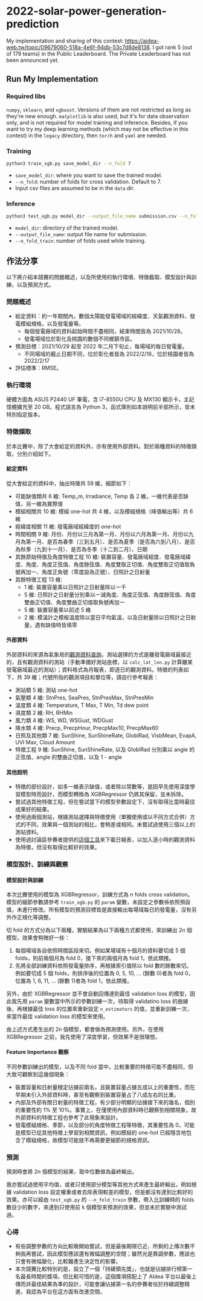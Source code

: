 # 2022-solar-power-generation-prediction

My implementation and sharing of this contest: https://aidea-web.tw/topic/09679060-518a-4e6f-94db-53c7d8de8138. I got rank 5 (out of 179 teams) in the Public Leaderboard. The Private Leaderboard has not been announced yet.

## Run My Implementation

### Required libs

`numpy`, `sklearn`, and `xgboost`. Versions of them are not restricted as long as they're new enough. `matplotlib` is also used, but it's for data observation only, and is not required for model training and inference. Besides, if you want to try my deep learning methods (which may not be effective in this contest) in the `legacy` directory, then `torch` and `yaml` are needed.

### Training
```bash
python3 train_xgb.py save_model_dir --n_fold 7
```
* `save_model_dir`: where you want to save the trained model.
* `--n_fold`: number of folds for cross validation. Default to 7.
* Input csv files are assumed to be in the `data` dir.

### Inference
```bash
python3 test_xgb.py model_dir --output_file_name submission.csv --n_fold_train 7
```
* `model_dir`: directory of the trained model.
* `--output_file_name`: output file name for submission.
* `--n_fold_train`: number of folds used while training.

## 作法分享

以下將介紹本競賽的問題概述，以及所使用的執行環境、特徵截取、模型設計與訓練，以及預測方式。

### 問題概述

* 給定資料：約一年期間內，數個太陽能發電場域的經緯度、天氣觀測資料、發電模組規格，以及發電量等。
  * 每個發電廠域的資料起始時間不盡相同，結束時間皆為 2021/10/28。
  * 發電場域位於彰化及桃園的數個不同鄉鎮市區。
* 預測目標：2021/10/29 起至 2022 年二月下旬止，每場域的每日發電量。
  * 不同場域的截止日期不同，位於彰化者皆為 2022/2/16，位於桃園者皆為 2022/2/17
* 評估標準：RMSE。

### 執行環境

硬體方面為 ASUS P2440 UF 筆電，含 i7-8550U CPU 及 MX130 顯示卡，主記憶體擴充至 20 GB。程式語言為 Python 3，函式庫則如本說明前半部所示，皆未特別指定版本。

### 特徵擷取

於本比賽中，除了大會給定的資料外，亦有使用外部資料。對於兩種資料的特徵擷取，分別介紹如下。

#### 給定資料

從大會給定的資料中，抽出特徵共 59 維，細節如下：
* 可能缺值類共 6 維: Temp_m, Irradiance, Temp 各 2 維，一維代表是否缺值，另一維為實際值
* 模組相關共 10 維: 模組 one-hot 共 4 維，以及模組規格（峰值輸出等）共 6 維
* 經緯度相關 11 維: 發電廠域經緯度的 one-hot
* 時間相關 9 維: 月份、月份以三月為第一月、月份以六月為第一月、月份以九月為第一月、是否為春季（三到五月）、是否為夏季（是否為六到八月）、是否為秋季（九到十一月）、是否為冬季（十二到二月）、日期
* 其餘原始特徵及角度特徵工程 10 維: 裝置容量、發電廠域經度、發電廠域緯度、角度、角度正弦值、角度餘弦值、角度雙取正切值、角度雙取正切值取負號再加一、角度正負號（零度設為正號）、日照計之日射量
* 其餘特徵工程 13 維:
  * 1 維: 裝置容量乘以日照計之日射量除以一千
  * 5 維: 日照計之日射量分別乘以一減角度、角度正弦值、角度餘弦值、角度雙曲正切值、角度雙曲正切值取負號再加一
  * 5 維: 裝置容量乘以前述 5 維
  * 2 維: 模溫計之模板溫度除以當日平均氣溫，以及日射量除以日照計之日射量，遇有缺值時皆填零

#### 外部資料

外部資料的來源為氣象局的[觀測資料查詢](https://e-service.cwb.gov.tw/HistoryDataQuery/index.jsp)，測站選擇的方式是離發電廠域最接近的，且有觀測資料的測站（手動準備好測站座標，以 `calc_lat_lon.py` 計算離某發電廠域最近的測站）；資料格式為月報表，即逐日的觀測資料。特徵的列表如下，共 39 維；代號所指的觀測項目和單位等，請自行參考報表：
* 測站類 5 維: 測站 one-hot
* 氣壓類 4 維: StnPres, SeaPres, StnPresMax, StnPresMin
* 溫度類 4 維: Temperature, T Max, T Min, Td dew point
* 濕度類 2 維: RH, RHMin
* 風力類 4 維: WS, WD, WSGust, WDGust
* 降水類 4 維: Precp, PrecpHour, PrecpMax10, PrecpMax60
* 日照及其他類 7 維: SunShine, SunShineRate, GloblRad, VisbMean, EvapA, UVI Max, Cloud Amount
* 特徵工程 9 維: SunShine, SunShineRate, 以及 GloblRad 分別乘以 angle 的正弦值、angle 的雙曲正切值，以及 1 - angle

#### 其他說明

* 特徵的部份設計，如多一維表示缺值，或者除以常數等，是因早先使用深度學習模型時而設計，而模型轉換為 XGBRegressor 仍將其保留，並未拆除。
* 嘗試過其他特徵工程，但在嘗試當下的模型參數設定下，沒有取得比當時最佳成果好的結果。
* 使用過兩個測站，根據測站選擇與特徵使用（單獨使用或以不同方式合併）方式的不同，效果與一個測站的相比，會稍差或相同。未嘗試過使用三個以上的測站資料。
* 使用過討論區參賽者提供的[這個工具](https://github.com/JackyWeng526/Taiwan_Weather_Data)來下載日報表，以加入逐小時的觀測資料為特徵，但沒有取得比較好的效果。

### 模型設計、訓練與觀察

#### 模型設計與訓練

本次比賽使用的模型為 XGBRegressor，訓練方式為 n folds cross validation。模型的細節參數請參考 `train_xgb.py` 的 `param` 變數，未設定之參數係依照預設值，未進行修改。所有模型的預測目標皆是直接輸出每場域每日的發電量，沒有另外作正規化等調整。

切 fold 的方式分為以下兩種，實驗結果為以下兩種方式都使用，來訓練出 2n 個模型，效果會稍微好一些：
1. 每個場域各自依照時間區段來切。例如某場域有十個月的資料要切成 5 個 folds，則前兩個月為 fold 0，接下來的兩個月為 fold 1，依此類推。
2. 先將全部訓練資料依照發電量排序，再根據索引值除以 fold 數的餘數來切。例如要切成 5 個 folds，則排序後的位置為 0, 5, 10, ... (餘數 0)者為 fold 0，位置為 1, 6, 11, ... (餘數 1)者為 fold 1，依此類推。

另外，由於 XGBRegressor 並不會自動回傳達到最佳 validation loss 的模型，因此我先用 `param` 變數當中所示的參數訓練一次，待取得 validatino loss 的曲線後，再根據最佳 loss 的位置來重新設定 `n_estimators` 的值，並重新訓練一次，來當作最佳 validation loss 的模型來使用。

由上述方式產生出的 2n 個模型，都會做為預測使用。另外，在使用 XGBRegressor 之前，我先使用了深度學習，但效果不是很理想。

#### Feature Importance 觀察

不同參數訓練出的模型，以及不同 fold 當中，比較重要的特徵可能不盡相同，但大致可觀察到這幾個現象：
* 裝置容量和日射量穩定佔據前兩名，且裝置容量占據五成以上的重要性，而在早期未引入外部資料時，甚至有觀察到裝置容量占了八成左右的比重。
* 內部及外部有關日射量的特徵工程，有少部分明顯的佔據接下來的幾名，個別的重要性約 1% 至 10%。事實上，在僅使用內部資料時已觀察到相關現象，故外部資料的特徵工程也參考了此現象來設計。
* 發電模組規格、季節，以及部分的角度特徵工程等特徵，其重要性為 0，可能是模型已從其他特徵上學習到相關資訊，例如模組的 one-hot 已經隱含地包含了模組規格，故模型可能就不再需要更細節的規格資訊。

### 預測

預測時會將 2n 個模型的結果，取中位數做為最終輸出。

我亦嘗試過使用平均值，或者只使用部分模型等其他方式來產生最終輸出，例如根據 validation loss 設定權重或者去除表現較差的模型，但是都沒有達到比較好的效果。亦可以經由 `test_xgb.py` 的 `--n_fold_train` 參數，帶入比訓練時的 folds 數目少的數字，來達到只使用前 k 個模型來預測的效果，但並未於實驗中測試過。

### 心得

* 有些調整參數的方向比較晚開始嘗試，但是最後期限已近，所剩的上傳次數不夠我再嘗試，因此模型應該還有微幅調整的空間；雖然光是靠調參數，應該也只會有微幅變化，比較難產生決定性的影響。
* 本次競賽比較特別的是，設立了一個「持續領先獎」，也就是佔據排行榜第一名最長時間的獎項，但比較可惜的是，這個獎項搭配上了 AIdea 平台以最後上傳而非最佳結果為準的設計，可能會讓佔據第一名的參賽者怯於持續調整精進，我認為平台在這方面有改進空間。
